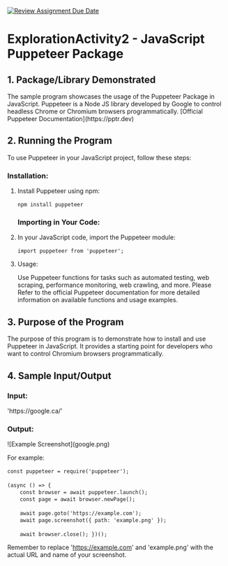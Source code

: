 [![Review Assignment Due Date](https://classroom.github.com/assets/deadline-readme-button-24ddc0f5d75046c5622901739e7c5dd533143b0c8e959d652212380cedb1ea36.svg)](https://classroom.github.com/a/kCrKdl4V)
# ExplorationActivity2 - JavaScript Puppeteer Package

<h2>1. Package/Library Demonstrated</h2>
<p>The sample program showcases the usage of the Puppeteer Package in JavaScript. Puppeteer is a Node JS library developed by Google to control headless Chrome or Chromium browsers programmatically. [Official Puppeteer Documentation](https://pptr.dev)</p>

<h2>2. Running the Program</h2>
<p>To use Puppeteer in your JavaScript project, follow these steps:</p>

<h3>Installation:</h3>

<ol>
<li>Install Puppeteer using npm:</li>
<pre><code>npm install puppeteer</code></pre>

<h3>Importing in Your Code:</h3>

<li>In your JavaScript code, import the Puppeteer module:</li>
<pre><code>import puppeteer from 'puppeteer';</code></pre>

<li>Usage:</li>

Use Puppeteer functions for tasks such as automated testing, web scraping, performance monitoring, web crawling, and more.
Please Refer to the official Puppeteer documentation for more detailed information on available functions and usage examples.
</ol>

<h2>3. Purpose of the Program</h2>
<p>The purpose of this program is to demonstrate how to install and use Puppeteer in JavaScript. It provides a starting point for developers who want to control Chromium browsers programmatically.</p>

<h2>4. Sample Input/Output</h2>
<h3>Input:</h3> <p>'https://google.ca/'</p>
<h3>Output:</h3> <p>![Example Screenshot](google.png)</p>
For example:

<pre><code>const puppeteer = require('puppeteer');

(async () => {
    const browser = await puppeteer.launch();
    const page = await browser.newPage();
    
    await page.goto('https://example.com');
    await page.screenshot({ path: 'example.png' });
    
    await browser.close(); })();</code></pre>

Remember to replace 'https://example.com' and 'example.png' with the actual URL and name of your screenshot.